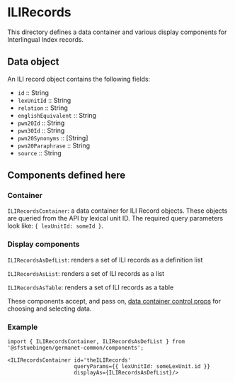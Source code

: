 # ILIRecords

This directory defines a data container and various display components
for Interlingual Index records.

## Data object

An ILI record object contains the following fields:

  - `id` :: String
  - `lexUnitId` :: String
  - `relation` :: String
  - `englishEquivalent` :: String
  - `pwn20Id` :: String
  - `pwn30Id` :: String
  - `pwn20Synonyms` :: [String]
  - `pwn20Paraphrase` :: String
  - `source` :: String

## Components defined here

### Container

`ILIRecordsContainer`: a data container for ILI Record objects.
These objects are queried from the API by lexical unit ID.
The required query parameters look like: `{ lexUnitId: someId }`.

### Display components

`ILIRecordsAsDefList`: renders a set of ILI records as a
definition list 

`ILIRecordsAsList`: renders a set of ILI records as a list 

`ILIRecordsAsTable`: renders a set of ILI records as a table 

These components accept, and pass on, [data container control
props](../DataContainer#user-content-selecting-and-choosing-data-objects) for choosing and selecting data.

### Example

```
import { ILIRecordsContainer, ILIRecordsAsDefList } from '@sfstuebingen/germanet-common/components';

<ILIRecordsContainer id='theILIRecords'
                     queryParams={{ lexUnitId: someLexUnit.id }}
                     displayAs={ILIRecordsAsDefList}/>
```
